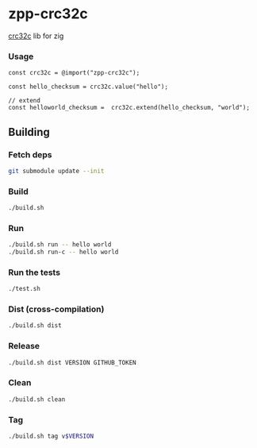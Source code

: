# zpp-crc32c
[crc32c](https://github.com/google/crc32c) lib for zig

### Usage
```zig
const crc32c = @import("zpp-crc32c");

const hello_checksum = crc32c.value("hello");

// extend
const helloworld_checksum =  crc32c.extend(hello_checksum, "world");
```

## Building

### Fetch deps
```sh
git submodule update --init
```

### Build
```sh
./build.sh
```

### Run
```sh
./build.sh run -- hello world
./build.sh run-c -- hello world
```

### Run the tests
```sh
./test.sh
```

### Dist (cross-compilation)
```sh
./build.sh dist
```

### Release
```sh
./build.sh dist VERSION GITHUB_TOKEN
```

### Clean
```sh
./build.sh clean
```

### Tag
```sh
./build.sh tag v$VERSION
```
